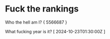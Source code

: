 # Fuck the rankings

Who the hell am I?
{ 5566687 }

What fucking year is it?
[ 2024-10-23T01:30:00Z ]
